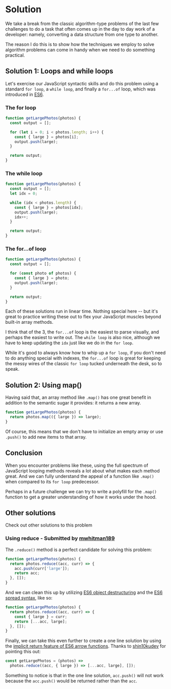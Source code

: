 # Solution

We take a break from the classic algorithm-type problems of the last few challenges to do a task that often comes up in the day to day work of a developer: namely, converting a data structure from one type to another.

The reason I do this is to show how the techniques we employ to solve algorithm problems can come in handy when we need to do something practical.

## Solution 1: Loops and while loops

Let's exercise our JavaScript syntactic skills and do this problem using a standard `for loop`, a `while loop`, and finally a `for...of` loop, which was introduced in [ES6](https://developer.mozilla.org/en-US/docs/Web/JavaScript/Reference/Statements/for...of).

### The for loop

```js
function getLargePhotos(photos) {
  const output = [];

  for (let i = 0; i < photos.length; i++) {
    const { large } = photos[i];
    output.push(large);
  }

  return output;
}
```

### The while loop

```js
function getLargePhotos(photos) {
  const output = [];
  let idx = 0;

  while (idx < photos.length) {
    const { large } = photos[idx];
    output.push(large);
    idx++;
  }

  return output;
}
```

### The for...of loop

```js
function getLargePhotos(photos) {
  const output = [];

  for (const photo of photos) {
    const { large } = photo;
    output.push(large);
  }

  return output;
}
```

Each of these solutions run in linear time. Nothing special here -- but it's great to practice writing these out to flex your JavaScript muscles beyond built-in array methods.

I think that of the 3, the `for...of` loop is the easiest to parse visually, and perhaps the easiest to write out. The `while loop` is also nice, although we have to keep updating the `idx` just like we do in the `for loop`.

While it's good to always know how to whip up a `for loop`, if you don't need to do anything special with indexes, the `for...of` loop is great for keeping the messy wires of the classic `for loop` tucked underneath the desk, so to speak.

## Solution 2: Using map()

Having said that, an array method like `.map()` has one great benefit in addition to the semantic sugar it provides: it returns a new array.

```js
function getLargePhotos(photos) {
  return photos.map(({ large }) => large);
}
```

Of course, this means that we don't have to initialize an empty array or use `.push()` to add new items to that array.

## Conclusion

When you encounter problems like these, using the full spectrum of JavaScript looping methods reveals a lot about what makes each method great. And we can fully understand the appeal of a function like `.map()` when compared to its `for loop` predecessor.

Perhaps in a future challenge we can try to write a polyfill for the `.map()` function to get a greater understanding of how it works under the hood.

## Other solutions

Check out other solutions to this problem

### Using reduce - Submitted by [mwhitman189](https://github.com/mwhitman189)

The `.reduce()` method is a perfect candidate for solving this problem:

```js
function getLargePhotos(photos) {
  return photos.reduce((acc, curr) => {
    acc.push(curr['large']);
    return acc;
  }, []);
}
```

And we can clean this up by utilizing [ES6 object destructuring](https://developer.mozilla.org/en-US/docs/Web/JavaScript/Reference/Operators/Destructuring_assignment) and the [ES6 spread syntax](https://developer.mozilla.org/en-US/docs/Web/JavaScript/Reference/Operators/Spread_syntax), like so:

```js
function getLargePhotos(photos) {
  return photos.reduce((acc, curr) => {
    const { large } = curr;
    return [...acc, large];
  }, []);
}
```

Finally, we can take this even further to create a one line solution by using the [implicit return feature of ES6 arrow functions](https://developer.mozilla.org/en-US/docs/Web/JavaScript/Reference/Functions/Arrow_functions). Thanks to [shin10kudev](https://github.com/shin10kudev) for pointing this out:

```js
const getLargePhotos = (photos) =>
  photos.reduce((acc, { large }) => [...acc, large], []);
```

Something to notice is that in the one line solution, `acc.push()` will not work because the `acc.push()` would be returned rather than the `acc`.
